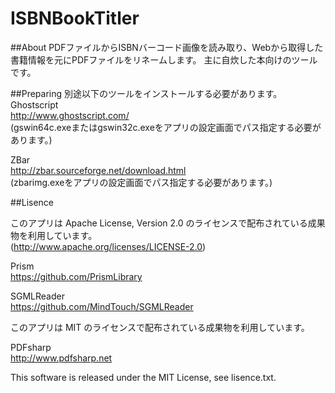 # ISBNBookTitler

##About
PDFファイルからISBNバーコード画像を読み取り、Webから取得した書籍情報を元にPDFファイルをリネームします。
主に自炊した本向けのツールです。

##Preparing
別途以下のツールをインストールする必要があります。  
Ghostscript  
http://www.ghostscript.com/  
(gswin64c.exeまたはgswin32c.exeをアプリの設定画面でパス指定する必要があります。)  

ZBar  
http://zbar.sourceforge.net/download.html  
(zbarimg.exeをアプリの設定画面でパス指定する必要があります。)


##Lisence

このアプリは Apache License, Version 2.0 のライセンスで配布されている成果物を利用しています。    
(http://www.apache.org/licenses/LICENSE-2.0)

Prism  
https://github.com/PrismLibrary  

SGMLReader  
https://github.com/MindTouch/SGMLReader  


このアプリは MIT のライセンスで配布されている成果物を利用しています。    

PDFsharp  
http://www.pdfsharp.net


This software is released under the MIT License, see lisence.txt.
